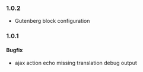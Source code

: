 ### 1.0.2
- Gutenberg block configuration

### 1.0.1
#### Bugfix
 - ajax action echo missing translation debug output 
